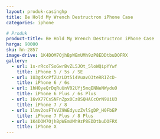 ```yaml
---
layout: produk-casinghp
title: Be Hold My Wrench Destructron iPhone Case
categories: iphone

# Produk
product-title: Be Hold My Wrench Destructron iPhone Case
harga: 90000
sku: hn-2857
image-drive: 1K4DOM7OjhBpWEmUMh9zP8EDDtbuDOFRX
gallery:
  - url: 1s-rRcoTSoGwrBvZL5JOt_5loWQipYYwf
    title: iPhone 5 / 5s / SE
  - url: 1U3gdXcPfZUzLDt5i4VuavO3teRRIZcD-
    title: iPhone 6 / 6s
  - url: 1hHOyeQrDqRuUnV02UYj5mqENNeNWyduO
    title: iPhone 6 Plus / 6s Plus
  - url: 16vX77CsSNFnZpx0Cz8SQHACcOrN9UiU3
    title: iPhone 7 / 8
  - url: 1lmv2osFTvVZ9WEdyuzZvlSgDP_H0FbEP
    title: iPhone 7 Plus / 8 Plus
  - url: 1K4DOM7OjhBpWEmUMh9zP8EDDtbuDOFRX
    title: iPhone X
---
```

